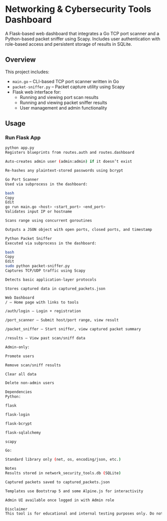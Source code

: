 # Networking & Cybersecurity Tools Dashboard

A Flask-based web dashboard that integrates a Go TCP port scanner and a Python-based packet sniffer using Scapy. Includes user authentication with role-based access and persistent storage of results in SQLite.

## Overview

This project includes:

- `main.go` – CLI-based TCP port scanner written in Go
- `packet-sniffer.py` – Packet capture utility using Scapy
- Flask web interface for:
  - Running and viewing port scan results
  - Running and viewing packet sniffer results
  - User management and admin functionality

## Usage

### Run Flask App

```bash
python app.py
Registers blueprints from routes.auth and routes.dashboard

Auto-creates admin user (admin:admin) if it doesn’t exist

Re-hashes any plaintext-stored passwords using bcrypt

Go Port Scanner
Used via subprocess in the dashboard:

bash
Copy
Edit
go run main.go <host> <start_port> <end_port>
Validates input IP or hostname

Scans range using concurrent goroutines

Outputs a JSON object with open ports, closed ports, and timestamp

Python Packet Sniffer
Executed via subprocess in the dashboard:

bash
Copy
Edit
sudo python packet-sniffer.py
Captures TCP/UDP traffic using Scapy

Detects basic application-layer protocols

Stores captured data in captured_packets.json

Web Dashboard
/ – Home page with links to tools

/auth/login – Login + registration

/port_scanner – Submit host/port range, view result

/packet_sniffer – Start sniffer, view captured packet summary

/results – View past scan/sniff data

Admin-only:

Promote users

Remove scan/sniff results

Clear all data

Delete non-admin users

Dependencies
Python:

flask

flask-login

flask-bcrypt

flask-sqlalchemy

scapy

Go:

Standard library only (net, os, encoding/json, etc.)

Notes
Results stored in network_security_tools.db (SQLite)

Captured packets saved to captured_packets.json

Templates use Bootstrap 5 and some Alpine.js for interactivity

Admin UI available once logged in with Admin role

Disclaimer
This tool is for educational and internal testing purposes only. Do not deploy or run in unauthorized environments.
